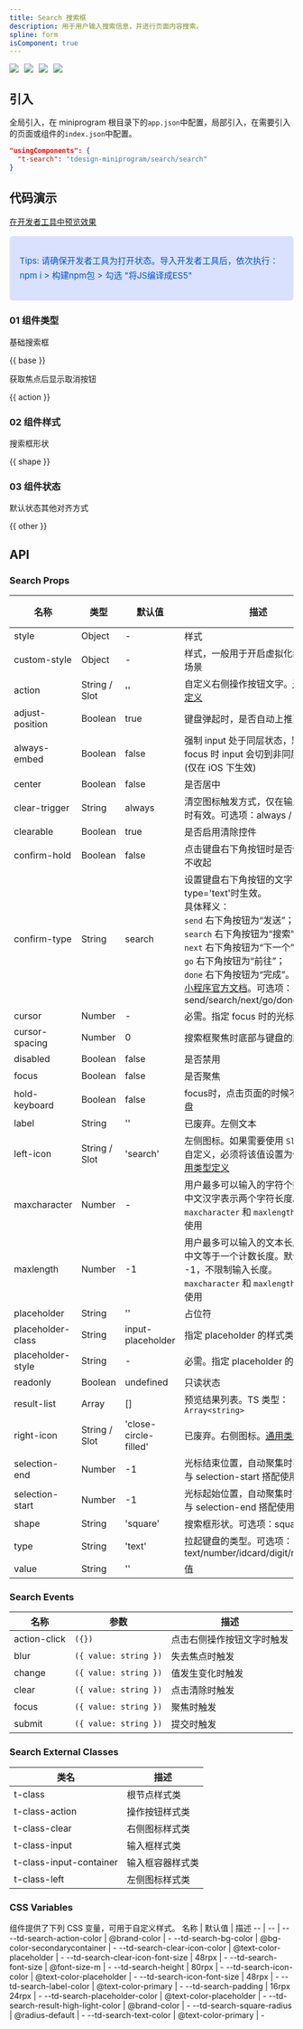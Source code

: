 ```yaml
---
title: Search 搜索框
description: 用于用户输入搜索信息，并进行页面内容搜索。
spline: form
isComponent: true
---
```


<span class="coverages-badge" style="margin-right: 10px"><img src="https://img.shields.io/badge/coverages%3A%20lines-96%25-blue" /></span><span class="coverages-badge" style="margin-right: 10px"><img src="https://img.shields.io/badge/coverages%3A%20functions-86%25-blue" /></span><span class="coverages-badge" style="margin-right: 10px"><img src="https://img.shields.io/badge/coverages%3A%20statements-96%25-blue" /></span><span class="coverages-badge" style="margin-right: 10px"><img src="https://img.shields.io/badge/coverages%3A%20branches-100%25-blue" /></span>

## 引入

全局引入，在 miniprogram 根目录下的`app.json`中配置，局部引入，在需要引入的页面或组件的`index.json`中配置。

```json
"usingComponents": {
  "t-search": "tdesign-miniprogram/search/search"
}
```

## 代码演示

<a href="https://developers.weixin.qq.com/s/wG6pximT7xSH" title="在开发者工具中预览效果" target="_blank" rel="noopener noreferrer"> 在开发者工具中预览效果 </a>

<blockquote style="background-color: #d9e1ff; font-size: 15px; line-height: 26px;margin: 16px 0 0;padding: 16px; border-radius: 6px; color: #0052d9" >
<p>Tips: 请确保开发者工具为打开状态。导入开发者工具后，依次执行：npm i > 构建npm包 > 勾选 "将JS编译成ES5"</p>
</blockquote>

### 01 组件类型

基础搜索框

{{ base }}

获取焦点后显示取消按钮

{{ action }}

### 02 组件样式

搜索框形状

{{ shape }}

### 03 组件状态

默认状态其他对齐方式

{{ other }}

## API

### Search Props

名称 | 类型 | 默认值 | 描述 | 必传
-- | -- | -- | -- | --
style | Object | - | 样式 | N
custom-style | Object | - | 样式，一般用于开启虚拟化组件节点场景 | N
action | String / Slot | '' | 自定义右侧操作按钮文字。[通用类型定义](https://github.com/Tencent/tdesign-miniprogram/blob/develop/src/common/common.ts) | N
adjust-position | Boolean | true | 键盘弹起时，是否自动上推页面 | N
always-embed | Boolean | false | 强制 input 处于同层状态，默认 focus 时 input 会切到非同层状态 (仅在 iOS 下生效) | N
center | Boolean | false | 是否居中 | N
clear-trigger | String | always | 清空图标触发方式，仅在输入框有值时有效。可选项：always / focus | N
clearable | Boolean | true | 是否启用清除控件 | N
confirm-hold | Boolean | false | 点击键盘右下角按钮时是否保持键盘不收起 | N
confirm-type | String | search | 设置键盘右下角按钮的文字，仅在type='text'时生效。<br />具体释义：<br />`send` 右下角按钮为“发送”；<br />`search` 右下角按钮为“搜索”；<br />`next` 右下角按钮为“下一个”；<br />`go` 右下角按钮为“前往”；<br />`done` 右下角按钮为“完成”。<br />[小程序官方文档](https://developers.weixin.qq.com/miniprogram/dev/component/input.html)。可选项：send/search/next/go/done | N
cursor | Number | - | 必需。指定 focus 时的光标位置 | Y
cursor-spacing | Number | 0 | 搜索框聚焦时底部与键盘的距离 | N
disabled | Boolean | false | 是否禁用 | N
focus | Boolean | false | 是否聚焦 | N
hold-keyboard | Boolean | false | focus时，点击页面的时候不收起键盘 | N
label | String | '' | 已废弃。左侧文本 | N
left-icon | String / Slot | 'search' | 左侧图标。如果需要使用 `Slot` 进行自定义，必须将该值设置为假值。[通用类型定义](https://github.com/Tencent/tdesign-miniprogram/blob/develop/src/common/common.ts) | N
maxcharacter | Number | - | 用户最多可以输入的字符个数，一个中文汉字表示两个字符长度。`maxcharacter` 和 `maxlength` 二选一使用 | N
maxlength | Number | -1 | 用户最多可以输入的文本长度，一个中文等于一个计数长度。默认为 -1，不限制输入长度。`maxcharacter` 和 `maxlength` 二选一使用 | N
placeholder | String | '' | 占位符 | N
placeholder-class | String | input-placeholder | 指定 placeholder 的样式类 | N
placeholder-style | String | - | 必需。指定 placeholder 的样式 | Y
readonly | Boolean | undefined | 只读状态 | N
result-list | Array | [] | 预览结果列表。TS 类型：`Array<string>` | N
right-icon | String / Slot | 'close-circle-filled' | 已废弃。右侧图标。[通用类型定义](https://github.com/Tencent/tdesign-miniprogram/blob/develop/src/common/common.ts) | N
selection-end | Number | -1 | 光标结束位置，自动聚集时有效，需与 selection-start 搭配使用 | N
selection-start | Number | -1 | 光标起始位置，自动聚集时有效，需与 selection-end 搭配使用 | N
shape | String | 'square' | 搜索框形状。可选项：square/round | N
type | String | 'text' | 拉起键盘的类型。可选项：text/number/idcard/digit/nickname | N
value | String | '' | 值 | N

### Search Events

名称 | 参数 | 描述
-- | -- | --
action-click | `({})` | 点击右侧操作按钮文字时触发
blur | `({ value: string })` | 失去焦点时触发
change | `({ value: string })` | 值发生变化时触发
clear | `({ value: string })` | 点击清除时触发
focus | `({ value: string })` | 聚焦时触发
submit | `({ value: string })` | 提交时触发

### Search External Classes

类名 | 描述
-- | --
t-class | 根节点样式类
t-class-action | 操作按钮样式类
t-class-clear | 右侧图标样式类
t-class-input | 输入框样式类
t-class-input-container | 输入框容器样式类
t-class-left | 左侧图标样式类

### CSS Variables

组件提供了下列 CSS 变量，可用于自定义样式。
名称 | 默认值 | 描述
-- | -- | --
--td-search-action-color | @brand-color | - 
--td-search-bg-color | @bg-color-secondarycontainer | - 
--td-search-clear-icon-color | @text-color-placeholder | - 
--td-search-clear-icon-font-size | 48rpx | - 
--td-search-font-size | @font-size-m | - 
--td-search-height | 80rpx | - 
--td-search-icon-color | @text-color-placeholder | - 
--td-search-icon-font-size | 48rpx | - 
--td-search-label-color | @text-color-primary | - 
--td-search-padding | 16rpx 24rpx | - 
--td-search-placeholder-color | @text-color-placeholder | - 
--td-search-result-high-light-color | @brand-color | - 
--td-search-square-radius | @radius-default | - 
--td-search-text-color | @text-color-primary | -